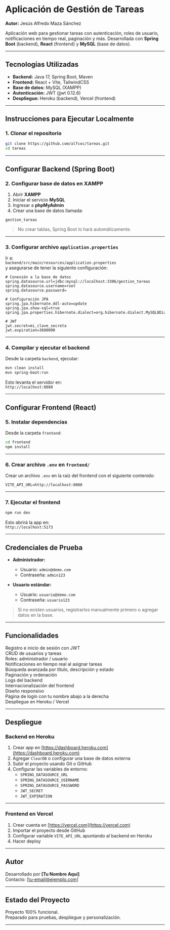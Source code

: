 # Aplicación de Gestión de Tareas
**Autor:** Jesús Alfredo Maza Sánchez

Aplicación web para gestionar tareas con autenticación, roles de usuario, notificaciones en tiempo real, paginación y más. Desarrollada con **Spring Boot** (backend), **React** (frontend) y **MySQL** (base de datos).

---

## Tecnologías Utilizadas

- **Backend:** Java 17, Spring Boot, Maven
- **Frontend:** React + Vite, TailwindCSS
- **Base de datos:** MySQL (XAMPP)
- **Autenticación:** JWT (jjwt 0.12.6)
- **Despliegue:** Heroku (backend), Vercel (frontend)

---

## Instrucciones para Ejecutar Localmente

### 1. Clonar el repositorio

```bash
git clone https://github.com/alfcoc/tareas.git
cd tareas
```

---

## Configurar Backend (Spring Boot)

### 2. Configurar base de datos en XAMPP

1. Abrir **XAMPP**
2. Iniciar el servicio **MySQL**
3. Ingresar a **phpMyAdmin**
4. Crear una base de datos llamada:

```
gestion_tareas
```

> No crear tablas, Spring Boot lo hará automáticamente.

---

### 3. Configurar archivo `application.properties`

Ir a:  
`backend/src/main/resources/application.properties`  
y asegurarse de tener la siguiente configuración:

```properties
# Conexión a la base de datos
spring.datasource.url=jdbc:mysql://localhost:3306/gestion_tareas
spring.datasource.username=root
spring.datasource.password=

# Configuración JPA
spring.jpa.hibernate.ddl-auto=update
spring.jpa.show-sql=true
spring.jpa.properties.hibernate.dialect=org.hibernate.dialect.MySQL8Dialect

# JWT
jwt.secret=mi_clave_secreta
jwt.expiration=3600000
```

---

### 4. Compilar y ejecutar el backend

Desde la carpeta `backend`, ejecutar:

```bash
mvn clean install
mvn spring-boot:run
```

Esto levanta el servidor en:  
`http://localhost:8080`

---

## Configurar Frontend (React)

### 5. Instalar dependencias

Desde la carpeta `frontend`:

```bash
cd frontend
npm install
```

---

### 6. Crear archivo `.env` en `frontend/`

Crear un archivo `.env` en la raíz del frontend con el siguiente contenido:

```env
VITE_API_URL=http://localhost:8080
```

---

### 7. Ejecutar el frontend

```bash
npm run dev
```

Esto abrirá la app en:  
`http://localhost:5173`

---

## Credenciales de Prueba

- **Administrador:**
  - Usuario: `admin@demo.com`
  - Contraseña: `admin123`

- **Usuario estándar:**
  - Usuario: `usuario@demo.com`
  - Contraseña: `usuario123`

> Si no existen usuarios, registrarlos manualmente primero o agregar datos en la base.

---

## Funcionalidades

Registro e inicio de sesión con JWT  
CRUD de usuarios y tareas  
Roles: administrador / usuario  
Notificaciones en tiempo real al asignar tareas  
Búsqueda avanzada por título, descripción y estado  
Paginación y ordenación  
Logs del backend  
Internacionalización del frontend  
Diseño responsivo  
Página de login con tu nombre abajo a la derecha  
Despliegue en Heroku / Vercel

---

## Despliegue

### Backend en Heroku

1. Crear app en [https://dashboard.heroku.com](https://dashboard.heroku.com)
2. Agregar `ClearDB` o configurar una base de datos externa
3. Subir el proyecto usando Git o GitHub
4. Configurar las variables de entorno:
   - `SPRING_DATASOURCE_URL`
   - `SPRING_DATASOURCE_USERNAME`
   - `SPRING_DATASOURCE_PASSWORD`
   - `JWT_SECRET`
   - `JWT_EXPIRATION`

---

### Frontend en Vercel

1. Crear cuenta en [https://vercel.com](https://vercel.com)
2. Importar el proyecto desde GitHub
3. Configurar variable `VITE_API_URL` apuntando al backend en Heroku
4. Hacer deploy

---

## Autor

Desarrollado por **[Tu Nombre Aquí]**  
Contacto: [tu-email@ejemplo.com]

---

## Estado del Proyecto

Proyecto 100% funcional.  
Preparado para pruebas, despliegue y personalización.

---
